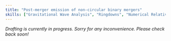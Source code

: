 ```yaml
---
title: "Post-merger emission of non-circular binary mergers"
skills: ["Gravitational Wave Analysis", "Ringdowns", "Numerical Relativity"]
---
```


_Drafting is currently in progress. Sorry for any inconvenience. Please check back soon!_

